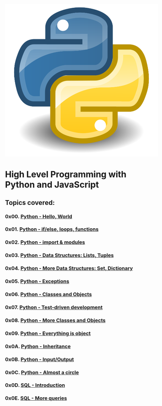 ![Python Logo](https://github.com/TonyBlaiseNTAHE/alx-higher_level_programming/blob/master/kisspng-python-programming-language-computer-programming-language-5acfdc365292a6.6915108915235717663382.png)
# High Level Programming with Python and JavaScript

## Topics covered:

### 0x00. [Python - Hello, World](https://github.com/TonyBlaiseNTAHE/alx-higher_level_programming/tree/master/0x00-python-hello_world)

### 0x01. [Python - if/else, loops, functions](https://github.com/TonyBlaiseNTAHE/alx-higher_level_programming/tree/master/0x01-python-if_else_loops_functions)

### 0x02. [Python - import & modules](https://github.com/TonyBlaiseNTAHE/alx-higher_level_programming/tree/master/0x02-python-import_modules)

### 0x03. [Python - Data Structures: Lists, Tuples](https://github.com/TonyBlaiseNTAHE/alx-higher_level_programming/tree/master/0x03-python-data_structures)

### 0x04. [Python - More Data Structures: Set, Dictionary](https://github.com/TonyBlaiseNTAHE/alx-higher_level_programming/tree/master/0x04-python-more_data_structures)

### 0x05. [Python - Exceptions](https://github.com/TonyBlaiseNTAHE/alx-higher_level_programming/tree/master/0x05-python-exceptions)

### 0x06. [Python - Classes and Objects](https://github.com/TonyBlaiseNTAHE/alx-higher_level_programming/tree/master/0x06-python-classes)

### 0x07. [Python - Test-driven development](https://github.com/TonyBlaiseNTAHE/alx-higher_level_programming/tree/master/0x07-python-test_driven_development)

### 0x08. [Python - More Classes and Objects](https://github.com/TonyBlaiseNTAHE/alx-higher_level_programming/tree/master/0x08-python-more_classes)

### 0x09. [Python - Everything is object](https://github.com/TonyBlaiseNTAHE/alx-higher_level_programming/tree/master/0x09-python-everything_is_object)

### 0x0A. [Python - Inheritance](https://github.com/TonyBlaiseNTAHE/alx-higher_level_programming/tree/master/0x0A-python-inheritance)

### 0x0B. [Python - Input/Output](https://github.com/TonyBlaiseNTAHE/alx-higher_level_programming/tree/master/0x0B-python-input_output)

### 0x0C. [Python - Almost a circle](https://github.com/TonyBlaiseNTAHE/alx-higher_level_programming/tree/master/0x0C-python-almost_a_circle)

### 0x0D. [SQL - Introduction](https://github.com/TonyBlaiseNTAHE/alx-higher_level_programming/tree/master/0x0D-SQL_introduction)

### 0x0E. [SQL - More queries](https://github.com/TonyBlaiseNTAHE/alx-higher_level_programming/tree/master/0x0E-SQL_more_queries)
